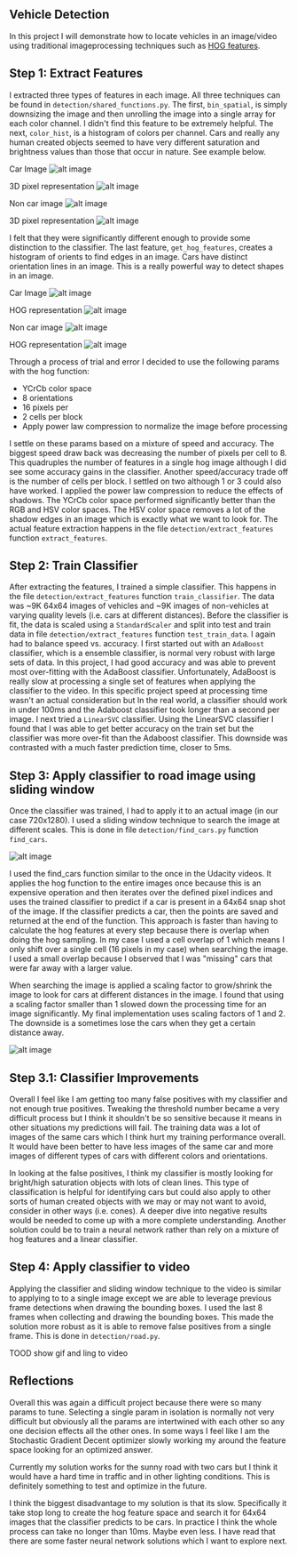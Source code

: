 ## Vehicle Detection

In this project I will demonstrate how to locate vehicles in an image/video using traditional imageprocessing techniques such as [HOG features](https://en.wikipedia.org/wiki/Histogram_of_oriented_gradients).

[//]: # (Image References)

[image1]: ./output_images/car_image_pre_3d.png "Car Pre 3D Image"
[image2]: ./output_images/car_image_3d.png "Car 3D Image"
[image3]: ./output_images/non_car_image_pre_3d.png "Non Car Pre 3D Image"
[image4]: ./output_images/non_car_image_3d.png "Non Car 3D Image"
[image5]: ./output_images/car_image_pre_hog.png "Car Pre HOG Image"
[image6]: ./output_images/car_image_hog.png "Car HOG Image"
[image7]: ./output_images/non_car_image_pre_hog.png "Non Car Pre HOG Image"
[image8]: ./output_images/non_car_image_hog.png "Non Car HOG Image"
[image9]: ./output_images/car_image_heatmap.png "Heatmap Image"
[image10]: ./output_images/sliding_window.png "Sliding window"

## Step 1: Extract Features
I extracted three types of features in each image. All three techniques can be found in `detection/shared_functions.py`. The first, `bin_spatial`, is simply downsizing the image and then unrolling the image into a single array for each color channel. I didn't find this feature to be extremely helpful. The next, `color_hist`, is a histogram of colors per channel. Cars and really any human created objects seemed to have very different saturation and brightness values than those that occur in nature. See example below. 

Car Image
![alt image][image1]

3D pixel representation
![alt image][image2]

Non car image
![alt image][image3]

3D pixel representation
![alt image][image4]

I felt that they were significantly different enough to provide some distinction to the classifier. The last feature, `get_hog_features`, creates a histogram of orients to find edges in an image. Cars have distinct orientation lines in an image. This is a really powerful way to detect shapes in an image. 

Car Image
![alt image][image5]

HOG representation
![alt image][image6]

Non car image
![alt image][image7]

HOG representation
![alt image][image8]

Through a process of trial and error I decided to use the following params with the hog function: 
- YCrCb color space
- 8 orientations
- 16 pixels per
- 2 cells per block
- Apply power law compression to normalize the image before processing

I settle on these params based on a mixture of speed and accuracy. The biggest speed draw back was decreasing the number of pixels per cell to 8. This quadruples the number of features in a single hog image although I did see some accuracy gains in the classifier. Another speed/accuracy trade off is the number of cells per block. I settled on two although 1 or 3 could also have worked. I applied the power law compression to reduce the effects of shadows. The YCrCb color space performed significantly better than the RGB and HSV color spaces. The HSV color space removes a lot of the shadow edges in an image which is exactly what we want to look for. The actual feature extraction happens in the file `detection/extract_features` function `extract_features`.

## Step 2: Train Classifier
After extracting the features, I trained a simple classifier. This happens in the file `detection/extract_features` function `train_classifier`. The data was ~9K 64x64 images of vehicles and ~9K images of non-vehicles at varying quality levels (i.e. cars at different distances). Before the classifier is fit, the data is scaled using a `StandardScaler` and split into test and train data in file `detection/extract_features` function `test_train_data`. I again had to balance speed vs. accuracy. I first started out with an `AdaBoost` classifier, which is a ensemble classifier, is normal very robust with large sets of data. In this project, I had good accuracy and was able to prevent most over-fitting with the AdaBoost classifier. Unfortunately, AdaBoost is really slow at processing a single set of features when applying the classifier to the video. In this specific project speed at processing time wasn't an actual consideration but In the real world, a classifier should work in under 100ms and the Adaboost classifier took longer than a second per image. I next tried a `LinearSVC` classifier. Using the LinearSVC classifier I found that I was able to get better accuracy on the train set but the classifier was more over-fit than the Adaboost classifier. This downside was contrasted with a much faster prediction time, closer to 5ms. 

## Step 3: Apply classifier to road image  using sliding window
Once the classifier was trained, I had to apply it to an actual image (in our case 720x1280). I used a sliding window technique to search the image at different scales. This is done in file `detection/find_cars.py` function `find_cars`. 

![alt image][image10]

I used the find_cars function similar to the once in the Udacity videos. It applies the hog function to the entire images once because this is an expensive operation and then iterates over the defined pixel indices and uses the trained classifier to predict if a car is present in a 64x64 snap shot of the image. If the classifier predicts a car, then the points are saved and returned at the end of the function. This approach is faster than having to calculate the hog features at every step because there is overlap when doing the hog sampling. In my case I used a cell overlap of 1 which means I only shift over a single cell (16 pixels in my case) when searching the image. I used a small overlap because I observed that I was "missing" cars that were far away with a larger value. 

When searching the image is applied a scaling factor to grow/shrink the image to look for cars at different distances in the image. I found that using a scaling factor smaller than 1 slowed down the processing time for an image significantly. My final implementation uses scaling factors of 1 and 2. The downside is a sometimes lose the cars when they get a certain distance away. 

![alt image][image9]

## Step 3.1: Classifier Improvements
Overall I feel like I am getting too many false positives with my classifier and not enough true positives. Tweaking the threshold number became a very difficult process but I think it shouldn't be so sensitive because it means in other situations my predictions will fail. The training data was a lot of images of the same cars which I think hurt my training performance overall. It would have been better to have less images of the same car and more images of different types of cars with different colors and orientations.

In looking at the false positives, I think my classifier is mostly looking for bright/high saturation objects with lots of clean lines. This type of classification is helpful for identifying cars but could also apply to other sorts of human created objects with we may or may not want to avoid, consider in other ways (i.e. cones). A deeper dive into negative results would be needed to come up with a more complete understanding. Another solution could be to train a neural network rather than rely on a mixture of hog features and a linear classifier. 

## Step 4: Apply classifier to video
Applying the classifier and sliding window technique to the video is similar to applying to to a single image except we are able to leverage previous frame detections when drawing the bounding boxes. I used the last 8 frames when collecting and drawing the bounding boxes. This made the solution more robust as it is able to remove false positives from a single frame. This is done in `detection/road.py`. 

TOOD show gif and ling to video

## Reflections
Overall this was again a difficult project because there were so many params to tune. Selecting a single param in isolation is normally not very difficult but obviously all the params are intertwined with each other so any one decision effects all the other ones. In some ways I feel like I am the Stochastic Gradient Decent optimizer slowly working my around the feature space looking for an optimized answer. 

Currently my solution works for the sunny road with two cars but I think it would have a hard time in traffic and in other lighting conditions. This is definitely something to test and optimize in the future. 

I think the biggest disadvantage to my solution is that its slow. Specifically it take stop long to create the hog feature space and search it for 64x64 images that the classifier predicts to be cars. In practice I think the whole process can take no longer than 10ms. Maybe even less. I have read that there are some faster neural network solutions which I want to explore next. 
